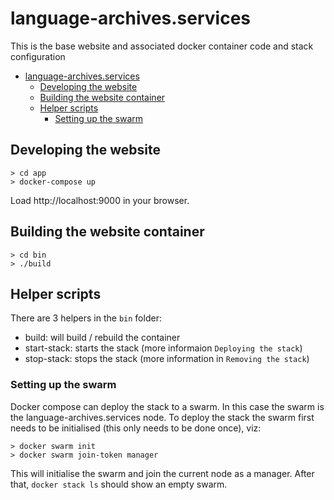 # language-archives.services

This is the base website and associated docker container code and stack configuration

- [language-archives.services](#language-archivesservices)
    - [Developing the website](#developing-the-website)
    - [Building the website container](#building-the-website-container)
    - [Helper scripts](#helper-scripts)
        - [Setting up the swarm](#setting-up-the-swarm)

## Developing the website

```
> cd app
> docker-compose up
```

Load http://localhost:9000 in your browser.

## Building the website container

```
> cd bin
> ./build
```

## Helper scripts

There are 3 helpers in the `bin` folder:

-   build: will build / rebuild the container
-   start-stack: starts the stack (more informaion `Deploying the stack`)
-   stop-stack: stops the stack (more information in `Removing the stack`)

### Setting up the swarm

Docker compose can deploy the stack to a swarm. In this case the swarm is the language-archives.services node. To deploy the stack the swarm first needs to be initialised (this only needs to be done once), viz:

```
> docker swarm init
> docker swarm join-token manager
```

This will initialise the swarm and join the current node as a manager. After that, `docker stack ls` should show an empty swarm.
